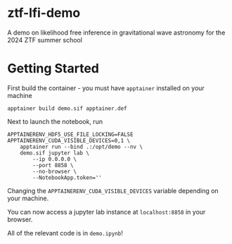 # ztf-lfi-demo
A demo on likelihood free inference in gravitational wave astronomy for the 2024 ZTF summer school 

# Getting Started
First build the container - you must have `apptainer` installed on your machine

```console
apptainer build demo.sif apptainer.def
```

Next to launch the notebook, run  

```console
APPTAINERENV_HDF5_USE_FILE_LOCKING=FALSE APPTAINERENV_CUDA_VISIBLE_DEVICES=0,1 \
    apptainer run --bind .:/opt/demo --nv \
    demo.sif jupyter lab \
        --ip 0.0.0.0 \
        --port 8858 \
        --no-browser \
        --NotebookApp.token=''
```

Changing the `APPTAINERENV_CUDA_VISIBLE_DEVICES` variable depending on your machine. 

You can now access a jupyter lab instance at `localhost:8858` in your browser.

All of the relevant code is in `demo.ipynb`!
